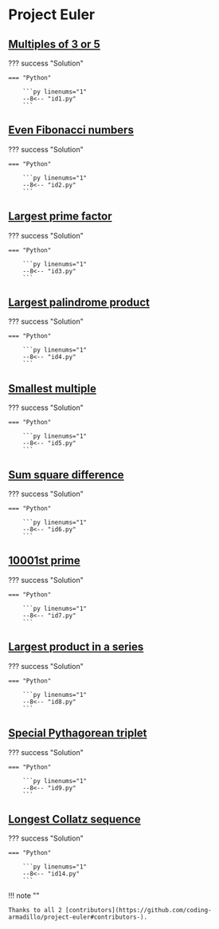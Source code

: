 # Project Euler

## [Multiples of 3 or 5](https://projecteuler.net/problem=1)

??? success "Solution"

    === "Python"

        ```py linenums="1"
        --8<-- "id1.py"
        ```


## [Even Fibonacci numbers](https://projecteuler.net/problem=2)

??? success "Solution"

    === "Python"

        ```py linenums="1"
        --8<-- "id2.py"
        ```


## [Largest prime factor](https://projecteuler.net/problem=3)

??? success "Solution"

    === "Python"

        ```py linenums="1"
        --8<-- "id3.py"
        ```


## [Largest palindrome product](https://projecteuler.net/problem=4)

??? success "Solution"

    === "Python"

        ```py linenums="1"
        --8<-- "id4.py"
        ```


## [Smallest multiple](https://projecteuler.net/problem=5)

??? success "Solution"

    === "Python"

        ```py linenums="1"
        --8<-- "id5.py"
        ```


## [Sum square difference](https://projecteuler.net/problem=6)

??? success "Solution"

    === "Python"

        ```py linenums="1"
        --8<-- "id6.py"
        ```


## [10001st prime](https://projecteuler.net/problem=7)

??? success "Solution"

    === "Python"

        ```py linenums="1"
        --8<-- "id7.py"
        ```


## [Largest product in a series](https://projecteuler.net/problem=8)

??? success "Solution"

    === "Python"

        ```py linenums="1"
        --8<-- "id8.py"
        ```


## [Special Pythagorean triplet](https://projecteuler.net/problem=9)

??? success "Solution"

    === "Python"

        ```py linenums="1"
        --8<-- "id9.py"
        ```


## [Longest Collatz sequence](https://projecteuler.net/problem=14)

??? success "Solution"

    === "Python"

        ```py linenums="1"
        --8<-- "id14.py"
        ```

!!! note ""

    Thanks to all 2 [contributors](https://github.com/coding-armadillo/project-euler#contributors-).
